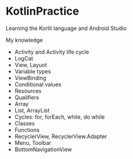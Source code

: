 # KotlinPractice

Learning the Korlit language and Android Studio

My knowledge

- Activity and Activity life cycle
- LogCat
- View, Layuot
- Variable types
- ViewBinding
- Conditional values
- Resources
- Qualifiers
- Array
- List, ArrayList
- Cycles: for, forEach, while, do while
- Classes
- Functions
- RecyclerView, RecyclerView.Adapter
- Menu, Toolbar
- BottomNavigationView
